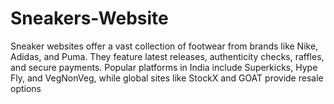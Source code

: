 # Sneakers-Website
Sneaker websites offer a vast collection of footwear from brands like Nike, Adidas, and Puma. They feature latest releases, authenticity checks, raffles, and secure payments. Popular platforms in India include Superkicks, Hype Fly, and VegNonVeg, while global sites like StockX and GOAT provide resale options
